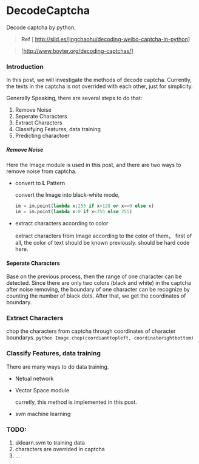 DecodeCaptcha
=============

Decode captcha by python.

> **Ref** 
    [<i class="icon-share"></i> http://slid.es/jingchaohu/decoding-weibo-captcha-in-python]
    
>   [http://www.boyter.org/decoding-captchas/]

### Introduction

In this post, we will investigate the methods of decode captcha. Currently, the texts in the captcha is not overrided 
with each other, just for simplicity.

Generally Speaking, there are several steps to do that:

1. Remove Noise
2. Seperate Characters
3. Extract Characters
4. Classifying Features, data training
5. Predicting charactoer

##### Remove Noise

Here the Image module is used in this post, and there are two ways to remove noise from captcha.

+ convert to **L** Pattern
    
    convert the Image into black-white mode, 
    ```python
    im = im.point(lambda x:255 if x>128 or x==0 else x)
    im = im.point(lambda x:0 if x<255 else 255)
    ```
+ extract characters according to color
    
    extract characters from Image according to the color of them，
    first of all, the color of text should be known previously. should be hard code here.

#### Seperate Characters

Base on the previous process, then the range of one character can be detected.
Since there are only two colors (black and white) in the captcha after noise removing, the boundary of one character
can be recognize by counting the number of black dots. After that, we get the coordinates of boundary. 

### Extract Characters

chop the characters from captcha through coordinates of character boundarys.
    ```python
    Image.chop(coordianttopleft, coordinaterightbottom)
    ```

### Classify Features, data training

There are many ways to do data training.

+ Netual network
+ Vector Space module
    
    curretly, this method is implemented in this post.

+ svm machine learning


### TODO:

1. sklearn.svm to training data
2. characters are overrided in captcha
3. ...
